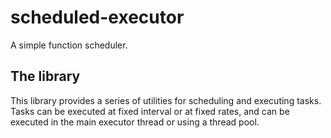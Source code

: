 # scheduled-executor

A simple function scheduler.

## The library

This library provides a series of utilities for scheduling and executing tasks.
Tasks can be executed at fixed interval or at fixed rates, and can be executed in the main
executor thread or using a thread pool.
